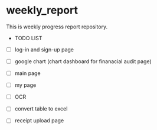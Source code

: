 # weekly_report
This is weekly progress report repository.


+ TODO LIST
- [ ] log-in and sign-up page
- [ ] google chart (chart dashboard for finanacial audit page)
- [ ] main page
- [ ] my page
- [ ] OCR
- [ ] convert table to excel
- [ ] receipt upload page

